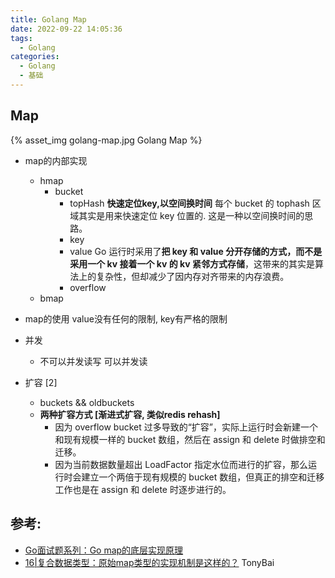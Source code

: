 ```yaml
---
title: Golang Map
date: 2022-09-22 14:05:36
tags:
  - Golang
categories:
  - Golang
  - 基础
---
```


<p></p>
<!-- more -->

## Map

{% asset_img golang-map.jpg Golang Map %}

+ map的内部实现
  + hmap
    + bucket
      - topHash
        **快速定位key,以空间换时间**
        每个 bucket 的 tophash 区域其实是用来快速定位 key 位置的. 这是一种以空间换时间的思路。
      - key
      - value
        Go 运行时采用了**把 key 和 value 分开存储的方式，而不是采用一个 kv 接着一个 kv 的 kv 紧邻方式存储**，这带来的其实是算法上的复杂性，但却减少了因内存对齐带来的内存浪费。
      - overflow
  + bmap

+ map的使用
  value没有任何的限制, key有严格的限制

+ 并发
  - 不可以并发读写
    可以并发读

+ 扩容 [2]
  - buckets && oldbuckets 
  - **两种扩容方式 [渐进式扩容, 类似redis rehash]**
    - 因为 overflow bucket 过多导致的“扩容”，实际上运行时会新建一个和现有规模一样的 bucket 数组，然后在 assign 和 delete 时做排空和迁移。
    - 因为当前数据数量超出 LoadFactor 指定水位而进行的扩容，那么运行时会建立一个两倍于现有规模的 bucket 数组，但真正的排空和迁移工作也是在 assign 和 delete 时逐步进行的。

## 参考:
+ [Go面试题系列：Go map的底层实现原理](https://www.bilibili.com/video/BV1194y1o77s/?spm_id_from=pageDriver&vd_source=f6e8c1128f9f264c5ab8d9411a644036)
+ [16|复合数据类型：原始map类型的实现机制是这样的？]() TonyBai


